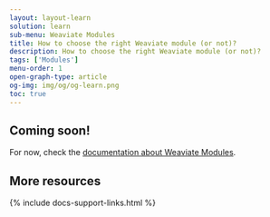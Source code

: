 ```yaml
---
layout: layout-learn
solution: learn
sub-menu: Weaviate Modules
title: How to choose the right Weaviate module (or not)?
description: How to choose the right Weaviate module (or not)?
tags: ['Modules']
menu-order: 1
open-graph-type: article
og-img: img/og/og-learn.png
toc: true
---
```


## Coming soon!
For now, check the [documentation about Weaviate Modules](https://weaviate.io/developers/weaviate/current/modules/index.html).

## More resources

{% include docs-support-links.html %}
